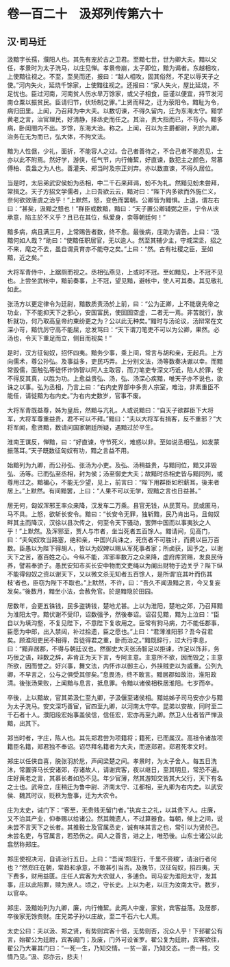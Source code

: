 # 卷一百二十　汲郑列传第六十

## 汉·司马迁

汲黯字长孺，濮阳人也。其先有宠於古之卫君。至黯七世，世为卿大夫。黯以父任，孝景时为太子洗马，以庄见惮。孝景帝崩，太子即位，黯为谒者。东越相攻，上使黯往视之。不至，至吴而还，报曰：“越人相攻，固其俗然，不足以辱天子之使。”河内失火，延烧千馀家，上使黯往视之。还报曰：“家人失火，屋比延烧，不足忧也。臣过河南，河南贫人伤水旱万馀家，或父子相食，臣谨以便宜，持节发河南仓粟以振贫民。臣请归节，伏矫制之罪。”上贤而释之，迁为荥阳令。黯耻为令，病归田里。上闻，乃召拜为中大夫。以数切谏，不得久留内，迁为东海太守。黯学黄老之言，治官理民，好清静，择丞史而任之。其治，责大指而已，不苛小。黯多病，卧闺閤内不出。岁馀，东海大治。称之。上闻，召以为主爵都尉，列於九卿。治务在无为而已，弘大体，不拘文法。  
  
黯为人性倨，少礼，面折，不能容人之过。合己者善待之，不合己者不能忍见，士亦以此不附焉。然好学，游侠，任气节，内行脩絜，好直谏，数犯主之颜色，常慕傅柏、袁盎之为人也。善灌夫、郑当时及宗正刘弃。亦以数直谏，不得久居位。  
  
当是时，太后弟武安侯蚡为丞相，中二千石来拜谒，蚡不为礼。然黯见蚡未尝拜，常揖之。天子方招文学儒者，上曰吾欲云云，黯对曰：“陛下内多欲而外施仁义，奈何欲效唐虞之治乎！”上默然，怒，变色而罢朝。公卿皆为黯惧。上退，谓左右曰：“甚矣，汲黯之戆也！”群臣或数黯，黯曰：“天子置公卿辅弼之臣，宁令从谀承意，陷主於不义乎？且已在其位，纵爱身，柰辱朝廷何！”  
  
黯多病，病且满三月，上常赐告者数，终不愈。最後病，庄助为请告。上曰：“汲黯何如人哉？”助曰：“使黯任职居官，无以逾人。然至其辅少主，守城深坚，招之不来，麾之不去，虽自谓贲育亦不能夺之矣。”上曰：“然。古有社稷之臣，至如黯，近之矣。”  
  
大将军青侍中，上踞厕而视之。丞相弘燕见，上或时不冠。至如黯见，上不冠不见也。上尝坐武帐中，黯前奏事，上不冠，望见黯，避帐中，使人可其奏。其见敬礼如此。  
  
张汤方以更定律令为廷尉，黯数质责汤於上前，曰：“公为正卿，上不能襃先帝之功业，下不能抑天下之邪心，安国富民，使囹圄空虚，二者无一焉。非苦就行，放析就功，何乃取高皇帝约束纷更之为？公以此无种矣。”黯时与汤论议，汤辩常在文深小苛，黯伉厉守高不能屈，忿发骂曰：“天下谓刀笔吏不可以为公卿，果然。必汤也，令天下重足而立，侧目而视矣！”  
  
是时，汉方征匈奴，招怀四夷。黯务少事，乘上间，常言与胡和亲，无起兵。上方向儒术，尊公孙弘。及事益多，吏民巧弄。上分别文法，汤等数奏决谳以幸。而黯常毁儒，面触弘等徒怀诈饰智以阿人主取容，而刀笔吏专深文巧诋，陷人於罪，使不得反其真，以胜为功。上愈益贵弘、汤，弘、汤深心疾黯，唯天子亦不说也，欲诛之以事。弘为丞相，乃言上曰：“右内史界部中多贵人宗室，难治，非素重臣不能任，请徙黯为右内史。”为右内史数岁，官事不废。  
  
大将军青既益尊，姊为皇后，然黯与亢礼。人或说黯曰：“自天子欲群臣下大将军，大将军尊重益贵，君不可以不拜。”黯曰：“夫以大将军有揖客，反不重邪？”大将军闻，愈贤黯，数请问国家朝廷所疑，遇黯过於平生。  
  
淮南王谋反，惮黯，曰：“好直谏，守节死义，难惑以非。至如说丞相弘，如发蒙振落耳。”天子既数征匈奴有功，黯之言益不用。  
  
始黯列为九卿，而公孙弘、张汤为小吏。及弘、汤稍益贵，与黯同位，黯又非毁弘、汤等。已而弘至丞相，封为侯；汤至御史大夫；故黯时丞相史皆与黯同列，或尊用过之。黯褊心，不能无少望，见上，前言曰：“陛下用群臣如积薪耳，後来者居上。”上默然。有间黯罢，上曰：“人果不可以无学，观黯之言也日益甚。”  
  
居无何，匈奴浑邪王率众来降，汉发车二万乘。县官无钱，从民贳马。民或匿马，马不具。上怒，欲斩长安令。黯曰：“长安令无罪，独斩黯，民乃肯出马。且匈奴畔其主而降汉，汉徐以县次传之，何至令天下骚动，罢弊中国而以事夷狄之人乎！”上默然。及浑邪至，贾人与市者，坐当死者五百馀人。黯请间，见高门，曰：“夫匈奴攻当路塞，绝和亲，中国兴兵诛之，死伤者不可胜计，而费以巨万百数。臣愚以为陛下得胡人，皆以为奴婢以赐从军死事者家；所卤获，因予之，以谢天下之苦，塞百姓之心。今纵不能，浑邪率数万之众来降，虚府库赏赐，发良民侍养，譬若奉骄子。愚民安知市买长安中物而文吏绳以为阑出财物于边关乎？陛下纵不能得匈奴之资以谢天下，又以微文杀无知者五百馀人，是所谓‘庇其叶而伤其枝’者也，臣窃为陛下不取也。”上默然，不许，曰：“吾久不闻汲黯之言，今又复妄发矣。”後数月，黯坐小法，会赦免官。於是黯隐於田园。  
  
居数年，会更五铢钱，民多盗铸钱，楚地尤甚。上以为淮阳，楚地之郊，乃召拜黯为淮阳太守。黯伏谢不受印，诏数强予，然後奉诏。诏召见黯，黯为上泣曰：“臣自以为填沟壑，不复见陛下，不意陛下复收用之。臣常有狗马病，力不能任郡事，臣愿为中郎，出入禁闼，补过拾遗，臣之愿也。”上曰：“君薄淮阳邪？吾今召君矣。顾淮阳吏民不相得，吾徒得君之重，卧而治之。”黯既辞行，过大行李息，曰：“黯弃居郡，不得与朝廷议也。然御史大夫张汤智足以拒谏，诈足以饰非，务巧佞之语，辩数之辞，非肯正为天下言，专阿主意。主意所不欲，因而毁之；主意所欲，因而誉之。好兴事，舞文法，内怀诈以御主心，外挟贼吏以为威重。公列九卿，不早言之，公与之俱受其僇矣。”息畏汤，终不敢言。黯居郡如故治，淮阳政清。後张汤果败，上闻黯与息言，抵息罪。令黯以诸侯相秩居淮阳。七岁而卒。  
  
卒後，上以黯故，官其弟汲仁至九卿，子汲偃至诸侯相。黯姑姊子司马安亦少与黯为太子洗马。安文深巧善宦，官四至九卿，以河南太守卒。昆弟以安故，同时至二千石者十人。濮阳段宏始事盖侯信，信任宏，宏亦再至九卿。然卫人仕者皆严惮汲黯，出其下。  
  
郑当时者，字庄，陈人也。其先郑君尝为项籍将；籍死，已而属汉。高祖令诸故项籍臣名籍，郑君独不奉诏。诏尽拜名籍者为大夫，而逐郑君。郑君死孝文时。  
  
郑庄以任侠自喜，脱张羽於戹，声闻梁楚之间。孝景时，为太子舍人。每五日洗沐，常置驿马长安诸郊，存诸故人，请谢宾客，夜以继日，至其明旦，常恐不遍。庄好黄老之言，其慕长者如恐不见。年少官薄，然其游知交皆其大父行，天下有名之士也。武帝立，庄稍迁为鲁中尉、济南太守、江都相，至九卿为右内史。以武安侯、魏其时议，贬秩为詹事，迁为大农令。  
  
庄为太史，诫门下：“客至，无贵贱无留门者。”执宾主之礼，以其贵下人。庄廉，又不治其产业，仰奉赐以给诸公。然其餽遗人，不过算器食。每朝，候上之间，说未尝不言天下之长者。其推毂士及官属丞史，诚有味其言之也，常引以为贤於己。未尝名吏，与官属言，若恐伤之。闻人之善言，进之上，唯恐後。山东士诸公以此翕然称郑庄。  
  
郑庄使视决河，自请治行五日。上曰：“吾闻‘郑庄行，千里不赍粮’，请治行者何也？”然郑庄在朝，常趋和承意，不敢甚引当否。及晚节，汉征匈奴，招四夷，天下费多，财用益匮。庄任人宾客为大农僦人，多逋负。司马安为淮阳太守，发其事，庄以此陷罪，赎为庶人。顷之，守长史。上以为老，以庄为汝南太守。数岁，以官卒。  
  
郑庄、汲黯始列为九卿，廉，内行脩絜。此两人中废，家贫，宾客益落。及居郡，卒後家无馀赀财。庄兄弟子孙以庄故，至二千石六七人焉。  
  
太史公曰：夫以汲、郑之贤，有势则宾客十倍，无势则否，况众人乎！下邽翟公有言，始翟公为廷尉，宾客阗门；及废，门外可设雀罗。翟公复为廷尉，宾客欲往，翟公乃大署其门曰：“一死一生，乃知交情。一贫一富，乃知交态。一贵一贱，交情乃见。”汲、郑亦云，悲夫！  
  

